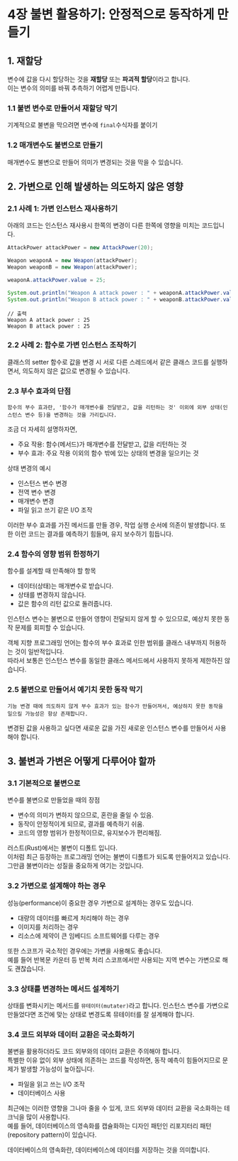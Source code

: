 # 4장 불변 활용하기: 안정적으로 동작하게 만들기

## 1. 재할당

변수에 값을 다시 할당하는 것을 **재할당** 또는 **파괴적 할당**이라고 합니다.<br>
이는 변수의 의미를 바꿔 추측하기 어렵게 만듭니다.

### 1.1 불변 변수로 만들어서 재할당 막기
기계적으로 불변을 막으려면 변수에 `final`수식자를 붙이기

### 1.2 매개변수도 불변으로 만들기
매개변수도 불변으로 만들어 의미가 변경되는 것을 막을 수 있습니다.

## 2. 가변으로 인해 발생하는 의도하지 않은 영향

### 2.1 사례 1: 가변 인스턴스 재사용하기
아래의 코드는 인스턴스 재사용시 한쪽의 변경이 다른 한쪽에 영향을 미치는 코드입니다.
```java
AttackPower attackPower = new AttackPower(20);

Weapon weaponA = new Weapon(attackPower);
Weapon weaponB = new Weapon(attackPower);

weaponA.attackPower.value = 25;

System.out.println("Weapon A attack power : " + weaponA.attackPower.value);
System.out.println("Weapon B attack power : " + weaponB.attackPower.value);
```

```
// 출력
Weapon A attack power : 25
Weapon B attack power : 25
```

### 2.2 사례 2: 함수로 가변 인스턴스 조작하기
클래스의 setter 함수로 값을 변경 시 서로 다른 스레드에서 같은 클래스 코드를 실행하면서, 의도하지 않은 값으로 변경될 수 있습니다.

### 2.3 부수 효과의 단점
`함수의 부수 효과란, '함수가 매개변수를 전달받고, 값을 리턴하는 것' 이외에 외부 상태(인스턴스 변수 등)을 변경하는 것을 가리킵니다.`

조금 더 자세히 설명하자면,
- 주요 작용: 함수(메서드)가 매개변수를 전달받고, 값을 리턴하는 것
- 부수 효과: 주요 작용 이외의 함수 밖에 있는 상태의 변경을 일으키는 것

상태 변경의 예시
- 인스턴스 변수 변경
- 전역 변수 변경
- 매개변수 변경
- 파일 읽고 쓰기 같은 I/O 조작

이러한 부수 효과를 가진 메서드를 만들 경우, 작업 실행 순서에 의존이 발생합니다. 또한 이런 코드는 결과를 예측하기 힘들며, 유지 보수하기 힘듭니다.

### 2.4 함수의 영향 범위 한정하기

함수를 설계할 때 만족해야 할 항목
- 데이터(상태)는 매개변수로 받습니다.
- 상태를 변경하지 않습니다.
- 값은 함수의 리턴 값으로 돌려줍니다.

인스턴스 변수는 불변으로 만들어 영향이 전달되지 않게 할 수 있으므로, 예상치 못한 동작 문제를 회피할 수 있습니다.

객체 지향 프로그래밍 언어는 함수의 부수 효과로 인한 범위를 클래스 내부까지 허용하는 것이 일반적입니다.<br>
따라서 보통은 인스턴스 변수를 동일한 클래스 메서드에서 사용하지 못하게 제한하진 않습니다. 

### 2.5 불변으로 만들어서 예기치 못한 동작 막기

`기능 변경 때에 의도하지 않게 부수 효과가 있는 함수가 만들어져서, 예상하지 못한 동작을 일으킬 가능성은 항상 존재합니다.`

변경된 값을 사용하고 싶다면 새로운 값을 가진 새로운 인스턴스 변수를 만들어서 사용해야 합니다.

## 3. 불변과 가변은 어떻게 다루어야 할까

### 3.1 기본적으로 불변으로

변수를 불변으로 만들었을 때의 장점
- 변수의 의미가 변하지 않으므로, 혼란을 줄일 수 있음.
- 동작이 안정적이게 되므로, 결과를 예측하기 쉬움.
- 코드의 영향 범위가 한정적이므로, 유지보수가 편리해짐.

러스트(Rust)에서는 불변이 디폴트 입니다. <br>
이처럼 최근 등장하는 프로그래밍 언어는 불변이 디폴트가 되도록 만들어지고 있습니다. <br>
그만큼 불변이라는 성질을 중요하게 여기는 것입니다.

### 3.2 가변으로 설계해야 하는 경우
성능(performance)이 중요한 경우 가변으로 설계하는 경우도 있습니다.
- 대량의 데이터를 빠르게 처리해야 하는 경우
- 이미지를 처리하는 경우
- 리소스에 제약이 큰 임베디드 소프트웨어를 다루는 경우

또한 스코프가 국소적인 경우에는 가변을 사용해도 좋습니다.<br>
예를 들어 반복문 카운터 등 반복 처리 스코프에서만 사용되는 지역 변수는 가변으로 해도 괜찮습니다.

### 3.3 상태를 변경하는 메서드 설계하기
상태를 변화시키는 메서드를 `뮤테이터(mutater)`라고 합니다.
인스턴스 변수를 가변으로 만들었다면 조건에 맞는 상태로 변경도록 뮤테이터를 잘 설계해야 합니다.

### 3.4 코드 외부와 데이터 교환은 국소화하기
불변을 활용하더라도 코드 외부와의 데이터 교환은 주의해야 합니다.<br>
특별한 이유 없이 외부 상태에 의존하는 코드를 작성하면, 동작 예측이 힘들어지므로 문제가 발생할 가능성이 높아집니다.

- 파일을 읽고 쓰는 I/O 조작
- 데이터베이스 사용

최근에는 이러한 영향을 그나마 줄을 수 있게, 코드 외부와 데이터 교환을 국소화하는 테크닉을 많이 사용합니다.<br>
예를 들어, 데이터베이스의 영속화를 캡슐화하는 디자인 패턴인 리포지터리 패턴(repository pattern)이 있습니다.

데이터베이스의 영속화란, 데이터베이스에 데이터를 저장하는 것을 의미합니다.